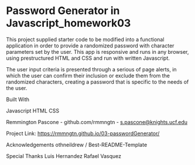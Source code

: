 # Password Generator in Javascript_homework03

This project supplied starter code to be modified into a functional application in order to provide a randomized password with character parameters set by the user. This app is responsive and runs in any browser, using prestructured HTML and CSS and run with written Javascript. 

The user input criteria is presented through a serious of page alerts, in which the user can confirm their inclusion or exclude them from the randomized characters, creating a password that is specific to the needs of the user. 


Built With

Javascript
HTML 
CSS


Remmington Pascone - github.com/rmmngtn - s.pascone@knights.ucf.edu

Project Link: https://rmmngtn.github.io/03-passwordGenerator/

Acknowledgements
othneildrew / Best-README-Template


Special Thanks
Luis Hernandez
Rafael Vasquez 

